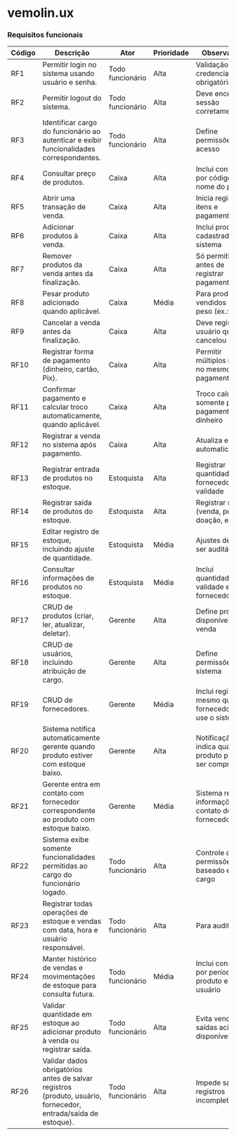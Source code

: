 # vemolin.ux

### **Requisitos funcionais**

| **Código** | **Descrição**                                                                                                  | **Ator**         | **Prioridade** | **Observações**                                        |
| ---------- | -------------------------------------------------------------------------------------------------------------- | ---------------- | -------------- | ------------------------------------------------------ |
| RF1        | Permitir login no sistema usando usuário e senha.                                                              | Todo funcionário | Alta           | Validação de credenciais obrigatória                   |
| RF2        | Permitir logout do sistema.                                                                                    | Todo funcionário | Alta           | Deve encerrar sessão corretamente                      |
| RF3        | Identificar cargo do funcionário ao autenticar e exibir funcionalidades correspondentes.                       | Todo funcionário | Alta           | Define permissões de acesso                            |
| RF4        | Consultar preço de produtos.                                                                                   | Caixa            | Alta           | Inclui consulta por código ou nome do produto          |
| RF5        | Abrir uma transação de venda.                                                                                  | Caixa            | Alta           | Inicia registro de itens e pagamentos                  |
| RF6        | Adicionar produtos à venda.                                                                                    | Caixa            | Alta           | Inclui produtos cadastrados no sistema                 |
| RF7        | Remover produtos da venda antes da finalização.                                                                | Caixa            | Alta           | Só permitido antes de registrar pagamento              |
| RF8        | Pesar produto adicionado quando aplicável.                                                                     | Caixa            | Média          | Para produtos vendidos por peso (ex.: frutas)          |
| RF9        | Cancelar a venda antes da finalização.                                                                         | Caixa            | Alta           | Deve registrar usuário que cancelou                    |
| RF10       | Registrar forma de pagamento (dinheiro, cartão, Pix).                                                          | Caixa            | Alta           | Permitir múltiplos meios no mesmo pagamento            |
| RF11       | Confirmar pagamento e calcular troco automaticamente, quando aplicável.                                        | Caixa            | Alta           | Troco calculado somente para pagamento em dinheiro     |
| RF12       | Registrar a venda no sistema após pagamento.                                                                   | Caixa            | Alta           | Atualiza estoque automaticamente                       |
| RF13       | Registrar entrada de produtos no estoque.                                                                      | Estoquista       | Alta           | Registrar quantidade, fornecedor e validade            |
| RF14       | Registrar saída de produtos do estoque.                                                                        | Estoquista       | Alta           | Registrar motivo (venda, perda, doação, etc.)          |
| RF15       | Editar registro de estoque, incluindo ajuste de quantidade.                                                    | Estoquista       | Média          | Ajustes devem ser auditáveis                           |
| RF16       | Consultar informações de produtos no estoque.                                                                  | Estoquista       | Média          | Inclui quantidade, validade e fornecedor               |
| RF17       | CRUD de produtos (criar, ler, atualizar, deletar).                                                             | Gerente          | Alta           | Define produtos disponíveis para venda                 |
| RF18       | CRUD de usuários, incluindo atribuição de cargo.                                                               | Gerente          | Alta           | Define permissões do sistema                           |
| RF19       | CRUD de fornecedores.                                                                                          | Gerente          | Média          | Inclui registro mesmo que fornecedor não use o sistema |
| RF20       | Sistema notifica automaticamente gerente quando produto estiver com estoque baixo.                             | Gerente          | Alta           | Notificação indica qual produto precisa ser comprado   |
| RF21       | Gerente entra em contato com fornecedor correspondente ao produto com estoque baixo.                           | Gerente          | Média          | Sistema registra informações de contato do fornecedor  |
| RF22       | Sistema exibe somente funcionalidades permitidas ao cargo do funcionário logado.                               | Todo funcionário | Alta           | Controle de permissões baseado em cargo                |
| RF23       | Registrar todas operações de estoque e vendas com data, hora e usuário responsável.                            | Todo funcionário | Alta           | Para auditoria                                         |
| RF24       | Manter histórico de vendas e movimentações de estoque para consulta futura.                                    | Todo funcionário | Média          | Inclui consulta por período, produto e usuário         |
| RF25       | Validar quantidade em estoque ao adicionar produto à venda ou registrar saída.                                 | Todo funcionário | Alta           | Evita vendas ou saídas acima do disponível             |
| RF26       | Validar dados obrigatórios antes de salvar registros (produto, usuário, fornecedor, entrada/saída de estoque). | Todo funcionário | Alta           | Impede salvar registros incompletos                    |
